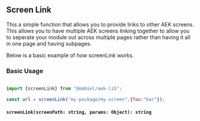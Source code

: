 ## Screen Link

This a simple function that allows you to provide links to other AEK screens. This allows you to have multiple AEK screens linking together to allow you to seperate your module out across multiple pages rather than having it all in one page and having subpages.

Below is a basic example of how screenLink works.

### Basic Usage

``` javascript

import {screenLink} from "@ombiel/aek-lib";

const url = screenLink("my-package/my-screen",{foo:"bar"});


```

#### `screenLink(screenPath: string, params: Object): string`

